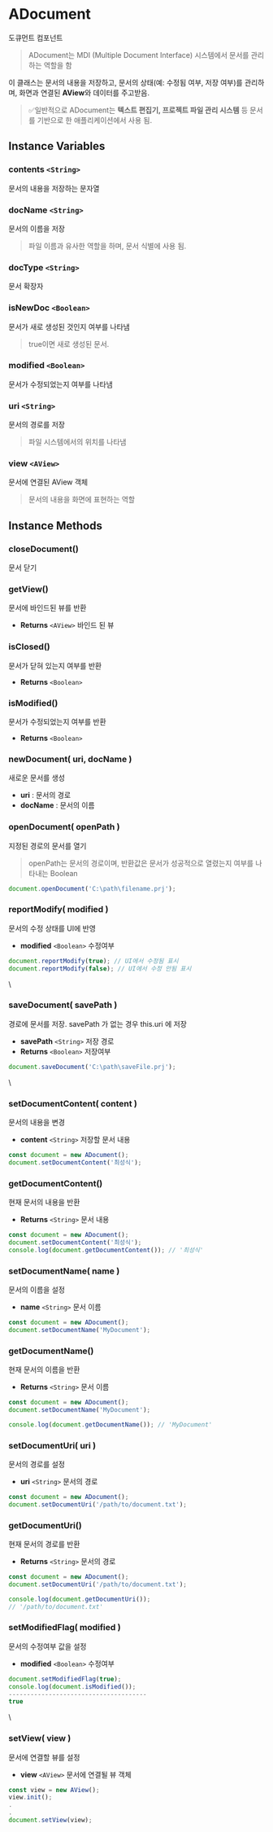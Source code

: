 # ADocument

도큐먼트 컴포넌트

> ADocument는 MDI (Multiple Document Interface) 시스템에서 문서를 관리하는 역할을 함

이 클래스는 문서의 내용을 저장하고, 문서의 상태(예: 수정됨 여부, 저장 여부)를 관리하며, 화면과 연결된 **AView**와 데이터를 주고받음.

> ✅일반적으로 ADocument는 **텍스트 편집기, 프로젝트 파일 관리 시스템** 등 문서를 기반으로 한 애플리케이션에서 사용 됨.

## Instance Variables

### contents `<String>`

문서의 내용을 저장하는 문자열

### docName `<String>`

문서의 이름을 저장

> 파일 이름과 유사한 역할을 하며, 문서 식별에 사용 됨.

### docType `<String>`

문서 확장자

### isNewDoc `<Boolean>`

문서가 새로 생성된 것인지 여부를 나타냄

> true이면 새로 생성된 문서.

### modified `<Boolean>`

문서가 수정되었는지 여부를 나타냄

### uri `<String>`

문서의 경로를 저장

> 파일 시스템에서의 위치를 나타냄

### view `<AView>`

문서에 연결된 AView 객체

> 문서의 내용을 화면에 표현하는 역할

## Instance Methods

### closeDocument()

문서 닫기

### getView()

문서에 바인드된 뷰를 반환

* **Returns** `<AView>` 바인드 된 뷰

### isClosed()

문서가 닫혀 있는지 여부를 반환

* **Returns** `<Boolean>`



### isModified()

문서가 수정되었는지 여부를 반환

* **Returns** `<Boolean>`

### newDocument( uri, docName )

새로운 문서를 생성

* **uri** : 문서의 경로
* **docName** : 문서의 이름

### openDocument( openPath )

지정된 경로의 문서를 열기

> openPath는 문서의 경로이며, 반환값은 문서가 성공적으로 열렸는지 여부를 나타내는 Boolean

```js
document.openDocument('C:\path\filename.prj');
```



### reportModify( modified )

문서의 수정 상태를 UI에 반영

* **modified** `<Boolean>` 수정여부

```js
document.reportModify(true); // UI에서 수정됨 표시 
document.reportModify(false); // UI에서 수정 안됨 표시
```

\\

### saveDocument( savePath )

경로에 문서를 저장. savePath 가 없는 경우 this.uri 에 저장

* **savePath** `<String>` 저장 경로
* **Returns** `<Boolean>` 저장여부

```js
document.saveDocument('C:\path\saveFile.prj');
```

\\

### setDocumentContent( content )

문서의 내용을 변경

* **content** `<String>` 저장할 문서 내용

```js
const document = new ADocument(); 
document.setDocumentContent('최성식');
```

### getDocumentContent()

현재 문서의 내용을 반환

* **Returns** `<String>` 문서 내용

```js
const document = new ADocument();
document.setDocumentContent('최성식'); 
console.log(document.getDocumentContent()); // '최성식'
```

### setDocumentName( name )

문서의 이름을 설정

* **name** `<String>` 문서 이름

```js
const document = new ADocument(); 
document.setDocumentName('MyDocument');
```

### getDocumentName()

현재 문서의 이름을 반환

* **Returns** `<String>` 문서 이름

```js
const document = new ADocument(); 
document.setDocumentName('MyDocument'); 

console.log(document.getDocumentName()); // 'MyDocument'
```

### setDocumentUri( uri )

문서의 경로를 설정

* **uri** `<String>` 문서의 경로

```js
const document = new ADocument(); 
document.setDocumentUri('/path/to/document.txt');
```

### getDocumentUri()

현재 문서의 경로를 반환

* **Returns** `<String>` 문서의 경로

```js
const document = new ADocument(); 
document.setDocumentUri('/path/to/document.txt'); 

console.log(document.getDocumentUri()); 
// '/path/to/document.txt'
```

### setModifiedFlag( modified )

문서의 수정여부 값을 설정

* **modified** `<Boolean>` 수정여부

```js
document.setModifiedFlag(true); 
console.log(document.isModified());
--------------------------------------
true
```

\\

### setView( view )

문서에 연결할 뷰를 설정

* **view** `<AView>` 문서에 연결될 뷰 객체

```js
const view = new AView();
view.init();
.
.
document.setView(view);
```
